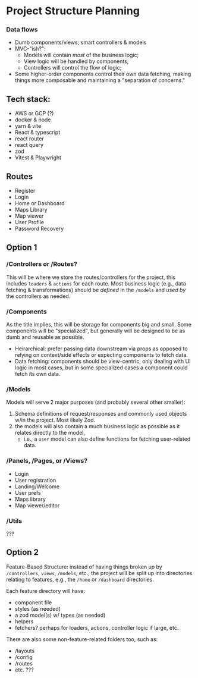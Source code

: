 # Project Structure Planning

### Data flows

- Dumb components/views; smart controllers & models
- MVC-"ish?":
  - Models will contain _most_ of the business logic;
  - View logic will be handled by components;
  - Controllers will control the flow of logic;
- Some higher-order components control their own data fetching, making things more composable and maintaining a "separation of concerns."

## Tech stack:

- AWS or GCP (?)
- docker & node
- yarn & vite
- React & typescript
- react router
- react query
- zod
- Vitest & Playwright

## Routes

- Register
- Login
- Home or Dashboard
- Maps Library
- Map viewer
- User Profile
- Password Recovery

## Option 1

### /Controllers or /Routes?

This will be where we store the routes/controllers for the project, this includes `loaders` & `actions` for each route.
Most business logic (e.g., data fetching & transformations) should be _defined_ in the `/models` and _used by_ the controllers as needed.

### /Components

As the title implies, this will be storage for components big and small. Some components will be "specialized", but generally
will be designed to be as dumb and reusable as possible.

- Heirarchical: prefer passing data downstream via props as opposed to relying on context/side effects or expecting components to fetch data.
- Data fetching: components should be view-centric, only dealing with UI logic in most cases, but in some specialized cases a component could fetch its own data.

### /Models

Models will serve 2 major purposes (and probably several other smaller):

1. Schema definitions of request/responses and commonly used objects w/in the project. Most likely Zod.
2. the models will also contain a much business logic as possible as it relates directly to the model,
   - i.e., a `user` model can also define functions for fetching user-related data.

### /Panels, /Pages, or /Views?

- Login
- User registration
- Landing/Welcome
- User prefs
- Maps library
- Map viewer/editor

### /Utils

???

## Option 2

Feature-Based Structure: instead of having things broken up by `/controllers`, `views`, `/models`, etc., the project will be split up into directories relating to features, e.g., the `/home` or `/dashboard` directories.

Each feature directory will have:

- component file
- styles (as needed)
- a zod model(s) w/ types (as needed)
- helpers
- fetchers? perhaps for loaders, actions, controller logic if large, etc.

There are also some non-feature-related folders too, such as:

- /layouts
- /config
- /routes
- etc. ???
